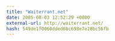 ```yaml
---
title: "Waiterrant.net"
date: 2005-08-03 12:52:29 +0000
external-url: http://waiterrant.net/
hash: 549de1f0060dded6bc698e7e28bc56fb
---
```




